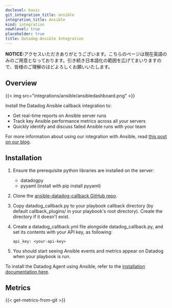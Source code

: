 ```yaml
---
doclevel: basic
git_integration_title: ansible
integration_title: Ansible
kind: integration
newhlevel: true
placeholder: true
title: Datadog-Ansible Integration
---
```


<div class='alert alert-info'><strong>NOTICE:</strong>アクセスいただきありがとうございます。こちらのページは現在英語のみのご用意となっております。引き続き日本語化の範囲を広げてまいりますので、皆様のご理解のほどよろしくお願いいたします。</div>



## Overview

{{< img src="integrations/ansible/ansibledashboard.png" >}}

Install the Datadog Ansible callback integration to:

* Get real-time reports on Ansible server runs
* Track key Ansible performance metrics across all your servers
* Quickly identify and discuss failed Ansible runs with your team

For more information about using our integration with Ansible, read [this post on our blog](https://www.datadoghq.com/blog/ansible-datadog-monitor-your-automation-automate-your-monitoring/).

## Installation

1.  Ensure the prerequisite python libraries are installed on the server:

    * datadogpy
    * pyyaml (install with pip install pyyaml)

1.  Clone the [ansible-datadog-callback GitHub repo](https://github.com/datadog/ansible-datadog-callback).
1.  Copy datadog_callback.py to your playbook callback directory (by default callback_plugins/ in your playbook's root directory). Create the directory if it doesn't exist.
1.  Create a datadog_callback.yml file alongside datadog_callback.py, and set its contents with your API key, as following:

        api_key: <your-api-key>

1.  You should start seeing Ansible events and metrics appear on Datadog when your playbook is run.

To install the Datadog Agent using Ansible, refer to the [installation documentation here](https://app.datadoghq.com/account/settings#agent/ansible).

## Metrics

{{< get-metrics-from-git >}}
